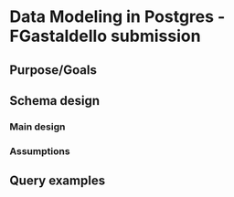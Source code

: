 # Data Modeling in Postgres - FGastaldello submission

## Purpose/Goals

## Schema design

### Main design

### Assumptions


## Query examples
